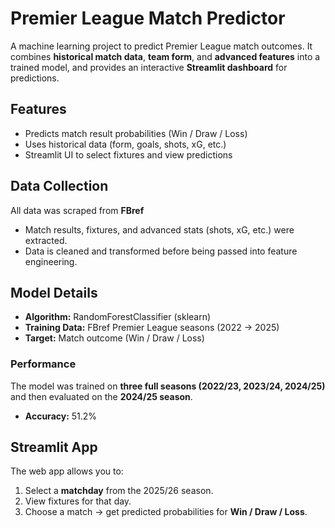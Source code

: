 # Premier League Match Predictor

A machine learning project to predict Premier League match outcomes. It combines **historical match data**, **team form**, and **advanced features** into a trained model, and provides an interactive **Streamlit dashboard** for predictions.  

## Features
- Predicts match result probabilities (Win / Draw / Loss)
- Uses historical data (form, goals, shots, xG, etc.)
- Streamlit UI to select fixtures and view predictions

## Data Collection  

All data was scraped from **FBref**  
- Match results, fixtures, and advanced stats (shots, xG, etc.) were extracted.  
- Data is cleaned and transformed before being passed into feature engineering. 

## Model Details  
- **Algorithm:** RandomForestClassifier (sklearn)  
- **Training Data:** FBref Premier League seasons (2022 → 2025)  
- **Target:** Match outcome (Win / Draw / Loss)  

### Performance  
The model was trained on **three full seasons (2022/23, 2023/24, 2024/25)** and then evaluated on the **2024/25 season**.  

- **Accuracy:** 51.2%  

## Streamlit App 
The web app allows you to:  
1. Select a **matchday** from the 2025/26 season.  
2. View fixtures for that day.  
3. Choose a match → get predicted probabilities for **Win / Draw / Loss**.  

